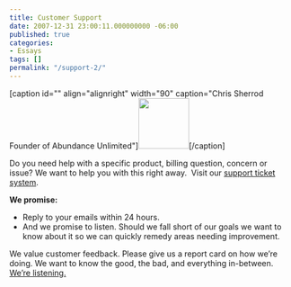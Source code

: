 ```yaml
---
title: Customer Support
date: 2007-12-31 23:00:11.000000000 -06:00
published: true
categories:
- Essays
tags: []
permalink: "/support-2/"
---
```

[caption id="" align="alignright" width="90" caption="Chris Sherrod Founder of Abundance Unlimited"]<img title="Chris Sherrod" src="{{ site.baseurl }}/posts/2007/12/chrissherrod1-190x300.jpg" alt="" width="90" />[/caption]

Do you need help with a specific product, billing question, concern or issue? We want to help you with this right away.  Visit our <a href="http://support.blisslifepress.com/" rel="nofollow">support ticket system</a>.

<strong>We promise:</strong></p>
<ul>
<li>Reply to your emails within 24 hours.</li>
<li>And we promise to listen. Should we fall short of our goals we want to know about it so we can quickly remedy areas needing improvement.</li>
</ul>
<p>We value customer feedback. Please give us a report card on how we’re doing. We want to know the good, the bad, and everything in-between. <script type="text/javascript"><!--<br />
&lt;!<br />
 // Email obfuscator script 2.1 by Tim Williams, University of Arizona // Random encryption key feature by Andrew Moulden, Site Engineering Ltd // This code is freeware provided these four comment lines remain intact // A wizard to generate this code is at http://www.jottings.com/obfuscator/ { coded = "25Df2gNZ2n@y5nmZg5yDk5.F5g"   key = "UE9oS0Yas6xBt5LNOlvDuzyCrFqIAfPRiZHdQ7g4WKTk1VJ3he2cwMjpG8mXbn"   shift=coded.length   link=""   for (i=0; i&lt;coded.length; i++) {     if (key.indexOf(coded.charAt(i))==-1) {       ltr = coded.charAt(i)       link += (ltr)     }     else {            ltr = (key.indexOf(coded.charAt(i))-shift+key.length) % key.length       link += (key.charAt(ltr))     }   } document.write("&lt;a href="\\\\\\\\\\\" mce_href="http://blog.christophersherrod.com/wp-admin/\\\\\\\\\\\"'mailto:"+link+"\\\\\\\\\\\'&gt;We\\\\\\\\\\\'re listening") } // &gt;<br />
//  &amp;gt;<br />
// --></script><a href="mailto:reportcard@blog.christophersherrod.com" target="_blank" rel="nofollow">We’re listening.</a></p>
